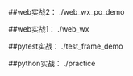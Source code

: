 ##web实战2：
./web_wx_po_demo



##web实战1：
./web_wx



##pytest实战：
./test_frame_demo


##python实战：
./practice
